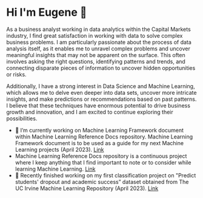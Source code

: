 # Hi I'm Eugene 👋

As a business analyst working in data analytics within the Capital Markets industry, I find great satisfaction in working with data to solve complex business problems. I am particularly passionate about the process of data analysis itself, as it enables me to unravel complex problems and uncover meaningful insights that may not be apparent on the surface. This often involves asking the right questions, identifying patterns and trends, and connecting disparate pieces of information to uncover hidden opportunities or risks.

Additionally, I have a strong interest in Data Science and Machine Learning, which allows me to delve even deeper into data sets, uncover more intricate insights, and make predictions or recommendations based on past patterns. I believe that these techniques have enormous potential to drive business growth and innovation, and I am excited to continue exploring their possibilities.

- 🔭 I’m currently working on Machine Learning Framework document within Machine Learning Reference Docs repository. Machine Learning Framework document is to be used as a guide for my next Machine Learning projects (April 2023). [Link](https://github.com/eugene-kbl/Machine-Learning-Reference-Docs/tree/main/Machine-Learning-Framework)
-  Machine Learning Reference Docs repository is a continuous project where I keep anything that I find important to note or to consider while learning Machine Learning. [Link](https://github.com/eugene-kbl/Machine-Learning-Reference-Docs)
- 💪 Recently finished working on my first classification project on "Predict students' dropout and academic success” dataset obtained from The UC Irvine Machine Learning Repository (April 2023). [Link](https://github.com/eugene-kbl/Predicting-Student-Dropout-and-Academic-Success) 
